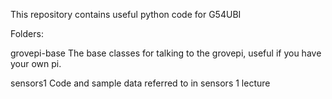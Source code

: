 This repository contains useful python code for G54UBI

Folders:

grovepi-base     The base classes for talking to the grovepi, 
                 useful if you have your own pi.
 
sensors1         Code and sample data referred to in sensors 1 lecture

